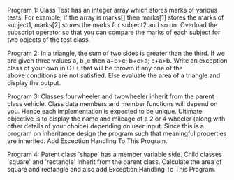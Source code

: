 Program 1:
Class Test has an integer array which stores marks of various tests. For example, if the array is marks[] then marks[1] stores the marks of subject1, marks[2] stores the marks for subject2 and so on.
Overload the subscript operator so that you can compare the marks of each subject for two objects of the test class.

Program 2:
In a triangle, the sum of two sides is greater than the third. If we are given three values a, b ,c then a+b>c; b+c>a; c+a>b.
Write an exception class of your own in C++ that will be thrown if any one of the above conditions are not satisfied. Else evaluate the area of a triangle and display the output.

Program 3:
Classes fourwheeler and twowheeler inherit from the parent class vehicle. Class data members and member functions will depend on you. 
Hence each implementation is expected to be unique. Ultimate objective is to display the name and mileage of a 2 or 4 wheeler (along with other details of your choice) depending on user input. 
Since this is a program on inheritance design the program such that meaningful properties are inherited. Add Exception Handling To This Program.

Program 4:
Parent class 'shape' has a member variable side. Child classes 'square' and 'rectangle' inherit from the parent class. 
Calculate the area of square and rectangle and also add Exception Handling To This Program.
